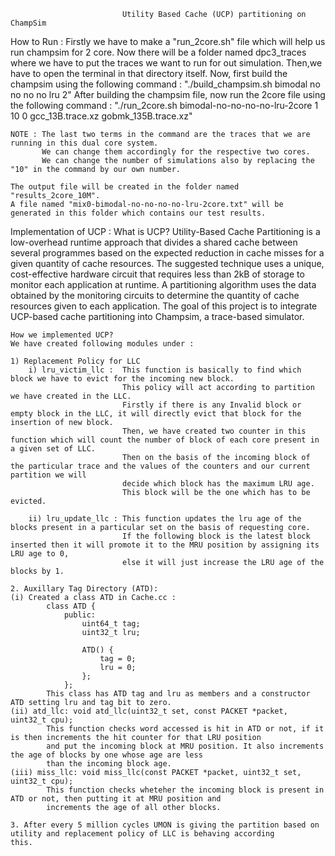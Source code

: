                              Utility Based Cache (UCP) partitioning on ChampSim 


How to Run : 
    Firstly we have to make a "run_2core.sh" file which will help us run champsim for 2 core.
    Now there will be a folder named dpc3_traces where we have to put the traces we want to run for out simulation.
    Then,we have to open the terminal in that directory itself.
    Now, first build the champsim using the following command : "./build_champsim.sh bimodal no no no no lru 2"
    After building the champsim file, now run the 2core file using the following command :
    "./run_2core.sh bimodal-no-no-no-no-lru-2core 1 10 0 gcc_13B.trace.xz gobmk_135B.trace.xz"

    NOTE : The last two terms in the command are the traces that we are running in this dual core system.
           We can change them accordingly for the respective two cores.
           We can change the number of simulations also by replacing the "10" in the command by our own number.

    The output file will be created in the folder named "results_2core_10M".
    A file named "mix0-bimodal-no-no-no-no-lru-2core.txt" will be generated in this folder which contains our test results.

Implementation of UCP : 
    What is UCP?
    Utility-Based Cache Partitioning is a low-overhead runtime approach that divides a shared cache between several programmes based on the expected reduction in cache misses for a given quantity of cache resources.
    The suggested technique uses a unique, cost-effective hardware circuit that requires less than 2kB of storage to monitor each application at runtime. 
    A partitioning algorithm uses the data obtained by the monitoring circuits to determine the quantity of cache resources given to each application.
    The goal of this project is to integrate UCP-based cache partitioning into Champsim, a trace-based simulator.

    How we implemented UCP?
    We have created following modules under :

    1) Replacement Policy for LLC
        i) lru_victim_llc :  This function is basically to find which block we have to evict for the incoming new block. 
                             This policy will act according to partition we have created in the LLC.
                             Firstly if there is any Invalid block or empty block in the LLC, it will directly evict that block for the insertion of new block. 
                             Then, we have created two counter in this function which will count the number of block of each core present in a given set of LLC.
                             Then on the basis of the incoming block of the particular trace and the values of the counters and our current partition we will
                             decide which block has the maximum LRU age.
                             This block will be the one which has to be evicted.

        ii) lru_update_llc : This function updates the lru age of the blocks present in a particular set on the basis of requesting core.
                             If the following block is the latest block inserted then it will promote it to the MRU position by assigning its LRU age to 0,
                             else it will just increase the LRU age of the blocks by 1. 
                             
    2. Auxillary Tag Directory (ATD): 
    (i) Created a class ATD in Cache.cc : 
            class ATD {
                public:
                    uint64_t tag;
                    uint32_t lru;

                    ATD() {
                        tag = 0;
                        lru = 0;
                    };
                }; 
            This class has ATD tag and lru as members and a constructor ATD setting lru and tag bit to zero.
    (ii) atd_llc: void atd_llc(uint32_t set, const PACKET *packet, uint32_t cpu);
            This function checks word accessed is hit in ATD or not, if it is then increments the hit counter for that LRU position
            and put the incoming block at MRU position. It also increments the age of blocks by one whose age are less 
            than the incoming block age.
    (iii) miss_llc: void miss_llc(const PACKET *packet, uint32_t set, uint32_t cpu);
            This function checks wheteher the incoming block is present in ATD or not, then putting it at MRU position and 
            increments the age of all other blocks.

    3. After every 5 million cycles UMON is giving the partition based on utility and replacement policy of LLC is behaving according 
    this.


